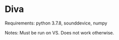 # Diva
Requirements: python 3.7.8, sounddevice, numpy

Notes: Must be run on VS. Does not work otherwise.
